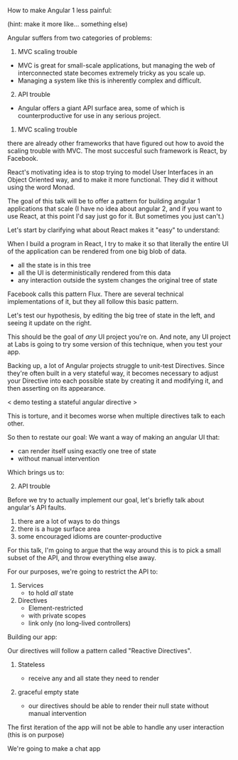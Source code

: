 How to make Angular 1 less painful:

(hint: make it more like... something else)

<react-angular logo />

Angular suffers from two categories of problems:


1. MVC scaling trouble
- MVC is great for small-scale applications, but managing the web of interconnected state becomes extremely tricky as you scale up.
- Managing a system like this is inherently complex and difficult.


2. API trouble
- Angular offers a giant API surface area, some of which is counterproductive for use in any serious project.


1. MVC scaling trouble

there are already other frameworks that have figured out how to avoid the scaling trouble with MVC.
The most succesful such framework is React, by Facebook.

React's motivating idea is to stop trying to model User Interfaces in an Object Oriented way, and to make it more functional.
They did it without using the word Monad.



The goal of this talk will be to offer a pattern for building angular 1 applications that scale
(I have no idea about angular 2, and if you want to use React, at this point I'd say just go for it. But sometimes you just can't.)


Let's start by clarifying what about React makes it "easy" to understand:

When I build a program in React, I try to make it so that literally the entire UI of the application can be rendered from one big blob of data.

- all the state is in this tree
- all the UI is deterministically rendered from this data
- any interaction outside the system changes the original tree of state

Facebook calls this pattern Flux.
There are several technical implementations of it, but they all follow this basic pattern.

<React example>

Let's test our hypothesis, by editing the big tree of state in the left, and seeing it update on the right.


This should be the goal of *any* UI project you're on. And note, any UI project at Labs is going to try some version of this technique, when you test your app.

Backing up, a lot of Angular projects struggle to unit-test Directives.
Since they're often built in a very stateful way, it becomes necessary to adjust your Directive into each possible state by creating it and modifying it, and then asserting on its appearance.

< demo testing a stateful angular directive >

This is torture, and it becomes worse when multiple directives talk to each other.

So then to restate our goal:
We want a way of making an angular UI that:
  - can render itself using exactly one tree of state
  - without manual intervention


Which brings us to:

2. API trouble

Before we try to actually implement our goal, let's briefly talk about angular's API faults.

1. there are a lot of ways to do things
2. there is a huge surface area
3. some encouraged idioms are counter-productive

For this talk, I'm going to argue that the way around this is to pick a small subset of the API, and throw everything else away.

For our purposes, we're going to restrict the API to:

1. Services
    - to hold *all* state
2. Directives
    - Element-restricted
    - with private scopes
    - link only (no long-lived controllers)


Building our app:

Our directives will follow a pattern called "Reactive Directives".

1. Stateless
    - receive any and all state they need to render

2. graceful empty state
    - our directives should be able to render their null state without manual intervention

The first iteration of the app will not be able to handle any user interaction (this is on purpose)

We're going to make a chat app
